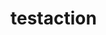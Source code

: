 <!-- DO NOT REMOVE - contributor_list:data:start:["sutcalag", "czhen-zilliz", "github-actions[bot]", "wu-yifan-design"]:end -->
# testaction

